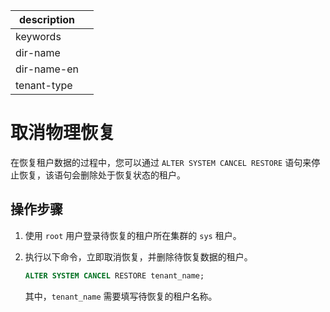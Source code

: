|description||
|---|---|
|keywords||
|dir-name||
|dir-name-en||
|tenant-type||

# 取消物理恢复

在恢复租户数据的过程中，您可以通过 `ALTER SYSTEM CANCEL RESTORE` 语句来停止恢复，该语句会删除处于恢复状态的租户。

## 操作步骤

1. 使用 `root` 用户登录待恢复的租户所在集群的 `sys` 租户。

2. 执行以下命令，立即取消恢复，并删除待恢复数据的租户。

   ```sql
   ALTER SYSTEM CANCEL RESTORE tenant_name;
   ```

   其中，`tenant_name` 需要填写待恢复的租户名称。
